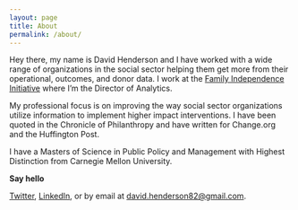 ```yaml
---
layout: page
title: About
permalink: /about/
---
```


Hey there, my name is David Henderson and I have worked with a wide range of organizations in the social sector helping them get more from their operational, outcomes, and donor data. I work at the [Family Independence Initiative][fii] where I’m the Director of Analytics.

My professional focus is on improving the way social sector organizations utilize information to implement higher impact interventions. I have been quoted in the Chronicle of Philanthropy and have written for Change.org and the Huffington Post.

I have a Masters of Science in Public Policy and Management with Highest Distinction from Carnegie Mellon University.

**Say hello**

[Twitter][twitter], [LinkedIn][linkedin], or by email at [david.henderson82@gmail.com][email].

[fii]: http://www.fii.org/
[twitter]: https://twitter.com/david_henderson
[linkedin]: https://www.linkedin.com/in/davidihenderson
[email]: mailto:david.henderson82@gmail.com